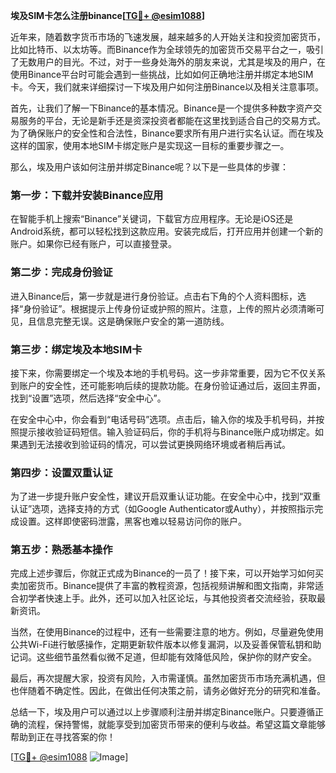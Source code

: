**埃及SIM卡怎么注册binance[[TG💪+ @esim1088](https://t.me/s/esim1088)]**

近年来，随着数字货币市场的飞速发展，越来越多的人开始关注和投资加密货币，比如比特币、以太坊等。而Binance作为全球领先的加密货币交易平台之一，吸引了无数用户的目光。不过，对于一些身处海外的朋友来说，尤其是埃及的用户，在使用Binance平台时可能会遇到一些挑战，比如如何正确地注册并绑定本地SIM卡。今天，我们就来详细探讨一下埃及用户如何注册Binance以及相关注意事项。

首先，让我们了解一下Binance的基本情况。Binance是一个提供多种数字资产交易服务的平台，无论是新手还是资深投资者都能在这里找到适合自己的交易方式。为了确保账户的安全性和合法性，Binance要求所有用户进行实名认证。而在埃及这样的国家，使用本地SIM卡绑定账户是实现这一目标的重要步骤之一。

那么，埃及用户该如何注册并绑定Binance呢？以下是一些具体的步骤：

### 第一步：下载并安装Binance应用

在智能手机上搜索“Binance”关键词，下载官方应用程序。无论是iOS还是Android系统，都可以轻松找到这款应用。安装完成后，打开应用并创建一个新的账户。如果你已经有账户，可以直接登录。

### 第二步：完成身份验证

进入Binance后，第一步就是进行身份验证。点击右下角的个人资料图标，选择“身份验证”。根据提示上传身份证或护照的照片。注意，上传的照片必须清晰可见，且信息完整无误。这是确保账户安全的第一道防线。

### 第三步：绑定埃及本地SIM卡

接下来，你需要绑定一个埃及本地的手机号码。这一步非常重要，因为它不仅关系到账户的安全性，还可能影响后续的提款功能。在身份验证通过后，返回主界面，找到“设置”选项，然后选择“安全中心”。

在安全中心中，你会看到“电话号码”选项。点击后，输入你的埃及手机号码，并按照提示接收验证码短信。输入验证码后，你的手机将与Binance账户成功绑定。如果遇到无法接收到验证码的情况，可以尝试更换网络环境或者稍后再试。

### 第四步：设置双重认证

为了进一步提升账户安全性，建议开启双重认证功能。在安全中心中，找到“双重认证”选项，选择支持的方式（如Google Authenticator或Authy），并按照指示完成设置。这样即使密码泄露，黑客也难以轻易访问你的账户。

### 第五步：熟悉基本操作

完成上述步骤后，你就正式成为Binance的一员了！接下来，可以开始学习如何买卖加密货币。Binance提供了丰富的教程资源，包括视频讲解和图文指南，非常适合初学者快速上手。此外，还可以加入社区论坛，与其他投资者交流经验，获取最新资讯。

当然，在使用Binance的过程中，还有一些需要注意的地方。例如，尽量避免使用公共Wi-Fi进行敏感操作，定期更新软件版本以修复漏洞，以及妥善保管私钥和助记词。这些细节虽然看似微不足道，但却能有效降低风险，保护你的财产安全。

最后，再次提醒大家，投资有风险，入市需谨慎。虽然加密货币市场充满机遇，但也伴随着不确定性。因此，在做出任何决策之前，请务必做好充分的研究和准备。

总结一下，埃及用户可以通过以上步骤顺利注册并绑定Binance账户。只要遵循正确的流程，保持警惕，就能享受到加密货币带来的便利与收益。希望这篇文章能够帮助到正在寻找答案的你！

[[TG💪+ @esim1088](https://t.me/s/esim1088) ![Image](https://i.postimg.cc/4NQfJmqS/Snipaste-2025-05-13-00-14-12.png)]